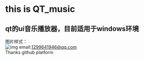 # this is QT_music  
## qt的ui音乐播放器，目前适用于windows环境  
图片样式：  
![img](https://github.com/azx102003000/qt_music/tree/master/imgs/img1.jpg)
email:1299641946@qq.com  
Thanks github platform  